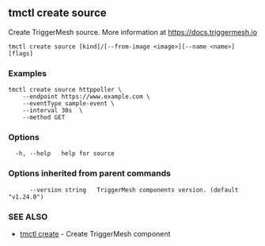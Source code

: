## tmctl create source

Create TriggerMesh source. More information at https://docs.triggermesh.io

```
tmctl create source [kind]/[--from-image <image>][--name <name>] [flags]
```

### Examples

```
tmctl create source httppoller \
	--endpoint https://www.example.com \
	--eventType sample-event \
	--interval 30s  \
	--method GET
```

### Options

```
  -h, --help   help for source
```

### Options inherited from parent commands

```
      --version string   TriggerMesh components version. (default "v1.24.0")
```

### SEE ALSO

* [tmctl create](tmctl_create.md)	 - Create TriggerMesh component


